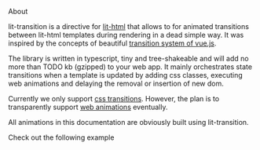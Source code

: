 About

lit-transition is a directive for [lit-html](https://lit-html.polymer-project.org/)
that allows to for animated transitions between lit-html templates during rendering
in a dead simple way.
It was inspired by the concepts of beautiful [transition system of vue.js](https://vuejs.org/v2/guide/transitions.html).

The library is written in typescript, tiny and tree-shakeable and will add no more than TODO kb (gzipped) to your web app.
It mainly orchestrates state transitions when a template is updated by adding css classes, executing web animations and delaying the removal or insertion of new dom.

Currently we only support [css transitions](https://developer.mozilla.org/de/docs/Web/CSS/transition).
However, the plan is to transparently support [web animations](https://developer.mozilla.org/de/docs/Web/API/Web_Animations_API) eventually.

All animations in this documentation are obviously built using lit-transition.

<!-- script>
import {render,html} from 'lit-html'
import {transition} from 'lit-transition';

// dom node is an HTMLElement
export async function run(domNode) {
  // This is a lit-html template function. It returns a lit-html template.
  const helloTemplate = (name) => html`<div>Hello ${name}!</div>`;

  // This renders <div>Hello Steve!</div> to the document body
  render(transition(helloTemplate('Steve')), domNode);

  // wait a bit
  await new Promise(r => setTimeout(r,1000));

  // This updates to <div>Hello Kevin!</div>, while looking cool
  render(transition(helloTemplate('Kevin')), domNode);
}
</script-->


Check out the following example

<script>
import {html} from 'lit-html'
import {asyncReplace} from 'lit-html/directives/async-replace.js';
import {transition, land} from 'lit-transition';

// generates a new date once a second
async function* count() {
  while (true) {
    yield transition(new Date().toLocaleString(),land);
    await new Promise(r => setTimeout(r, 1000));
  }
}

export const render = () =>
  html`<div>lit! ${asyncReplace(count())}</div>`;
</script>